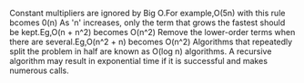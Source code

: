 Constant multipliers are ignored by Big O.For example,O(5n) with this rule bcomes 0(n)
As 'n' increases, only the term that grows the fastest should be kept.Eg,O(n + n^2) becomes O(n^2)
Remove the lower-order terms when there are several.Eg,O(n^2 + n) becomes O(n^2)
Algorithms that repeatedly split the problem in half are known as O(log n) algorithms.
A recursive algorithm may result in exponential time if it is successful and makes numerous calls.